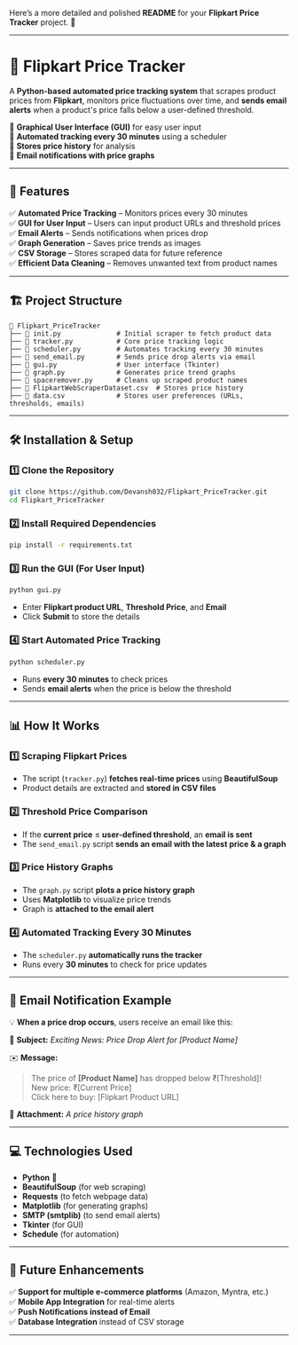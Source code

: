 Here’s a more detailed and polished **README** for your **Flipkart Price Tracker** project. 🚀  

---

# 🛒 Flipkart Price Tracker  
A **Python-based automated price tracking system** that scrapes product prices from **Flipkart**, monitors price fluctuations over time, and **sends email alerts** when a product's price falls below a user-defined threshold.  

🔹 **Graphical User Interface (GUI)** for easy user input  
🔹 **Automated tracking every 30 minutes** using a scheduler  
🔹 **Stores price history** for analysis  
🔹 **Email notifications with price graphs**  

---

## 🚀 Features  

✅ **Automated Price Tracking** – Monitors prices every 30 minutes  
✅ **GUI for User Input** – Users can input product URLs and threshold prices  
✅ **Email Alerts** – Sends notifications when prices drop  
✅ **Graph Generation** – Saves price trends as images  
✅ **CSV Storage** – Stores scraped data for future reference  
✅ **Efficient Data Cleaning** – Removes unwanted text from product names  

---

## 🏗️ Project Structure  

```
📂 Flipkart_PriceTracker  
├── 📄 init.py              # Initial scraper to fetch product data  
├── 📄 tracker.py           # Core price tracking logic  
├── 📄 scheduler.py         # Automates tracking every 30 minutes  
├── 📄 send_email.py        # Sends price drop alerts via email  
├── 📄 gui.py               # User interface (Tkinter)  
├── 📄 graph.py             # Generates price trend graphs  
├── 📄 spaceremover.py      # Cleans up scraped product names  
├── 📄 FlipkartWebScraperDataset.csv  # Stores price history  
├── 📄 data.csv             # Stores user preferences (URLs, thresholds, emails)  
```

---

## 🛠️ Installation & Setup  

### 1️⃣ Clone the Repository  
```sh
git clone https://github.com/Devansh032/Flipkart_PriceTracker.git  
cd Flipkart_PriceTracker
```

### 2️⃣ Install Required Dependencies  
```sh
pip install -r requirements.txt
```

### 3️⃣ Run the GUI (For User Input)  
```sh
python gui.py
```
- Enter **Flipkart product URL**, **Threshold Price**, and **Email**  
- Click **Submit** to store the details  

### 4️⃣ Start Automated Price Tracking  
```sh
python scheduler.py
```
- Runs **every 30 minutes** to check prices  
- Sends **email alerts** when the price is below the threshold  

---

## 📊 How It Works  

### 1️⃣ **Scraping Flipkart Prices**  
- The script (`tracker.py`) **fetches real-time prices** using **BeautifulSoup**  
- Product details are extracted and **stored in CSV files**  

### 2️⃣ **Threshold Price Comparison**  
- If the **current price** ≤ **user-defined threshold**, an **email is sent**  
- The `send_email.py` script **sends an email with the latest price & a graph**  

### 3️⃣ **Price History Graphs**  
- The `graph.py` script **plots a price history graph**  
- Uses **Matplotlib** to visualize price trends  
- Graph is **attached to the email alert**  

### 4️⃣ **Automated Tracking Every 30 Minutes**  
- The `scheduler.py` **automatically runs the tracker**  
- Runs every **30 minutes** to check for price updates  

---

## 📧 Email Notification Example  

💡 **When a price drop occurs**, users receive an email like this:  

📩 **Subject:** *Exciting News: Price Drop Alert for [Product Name]*  

✉️ **Message:**  
> The price of **[Product Name]** has dropped below ₹[Threshold]!  
> New price: ₹[Current Price]  
> Click here to buy: [Flipkart Product URL]  

📎 **Attachment:** *A price history graph*  

---

## 💻 Technologies Used  

- **Python** 🐍  
- **BeautifulSoup** (for web scraping)  
- **Requests** (to fetch webpage data)  
- **Matplotlib** (for generating graphs)  
- **SMTP (smtplib)** (to send email alerts)  
- **Tkinter** (for GUI)  
- **Schedule** (for automation)  

---

## 📌 Future Enhancements  

✅ **Support for multiple e-commerce platforms** (Amazon, Myntra, etc.)  
✅ **Mobile App Integration** for real-time alerts  
✅ **Push Notifications instead of Email**  
✅ **Database Integration** instead of CSV storage  

---

